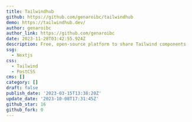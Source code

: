 ```yaml
---
title: Tailwindhub
github: https://github.com/genaroibc/tailwindhub
demo: https://tailwindhub.dev/
author: genaroibc
author_link: https://github.com/genaroibc
date: 2023-11-28T03:42:55.924Z
description: Free, open-source platform to share Tailwind components
ssg:
  - Nextjs
css:
  - Tailwind
  - PostCSS
cms: []
category: []
draft: false
publish_date: '2023-03-15T13:38:20Z'
update_date: '2023-10-08T17:31:45Z'
github_star: 16
github_fork: 0
---
```

